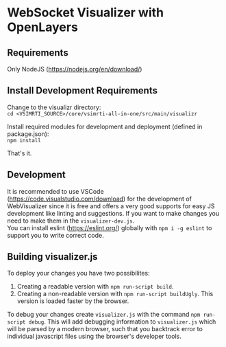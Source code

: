 # WebSocket Visualizer with OpenLayers

## Requirements

Only NodeJS (https://nodejs.org/en/download/)

## Install Development Requirements

Change to the visualizr directory:  
`cd <VSIMRTI_SOURCE>/core/vsimrti-all-in-one/src/main/visualizr`

Install required modules for development and deployment (defined in package.json):  
`npm install`

That's it.

## Development

It is recommended to use VSCode (https://code.visualstudio.com/download) for the development of WebVisualizer since it is free and offers a very good supports for easy JS development like linting and suggestions.
If you want to make changes you need to make them in the `visualizer-dev.js`.  
You can install eslint (https://eslint.org/) globally with `npm i -g eslint` to support you to write correct code.

## Building visualizer.js

To deploy your changes you have two possibilites:  
1. Creating a readable version with `npm run-script build`.
2. Creating a non-readable version with `npm run-script buildUgly`. This version is loaded faster by the browser.

To debug your changes create `visualizer.js` with the command `npm run-script debug`.
This will add debugging information to `visualizer.js` which will be parsed by a modern browser,
such that you backtrack error to individual javascript files using the browser's developer tools.
